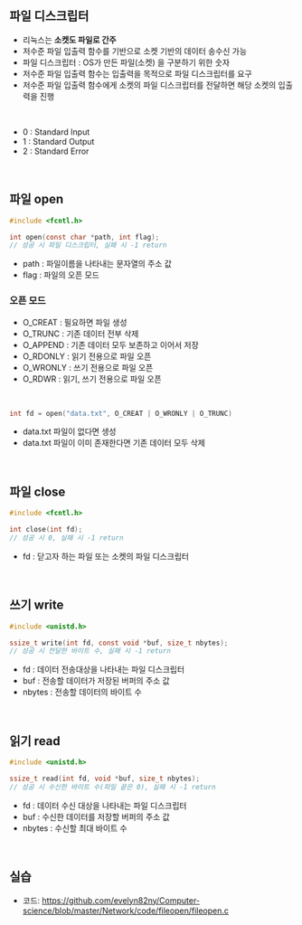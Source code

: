 ## 파일 디스크립터

- 리눅스는 **소켓도 파일로 간주**
- 저수준 파일 입출력 함수를 기반으로 소켓 기반의 데이터 송수신 가능
- 파일 디스크립터 : OS가 만든 파일(소켓) 을 구분하기 위한 숫자
- 저수준 파일 입출력 함수는 입출력을 목적으로 파일 디스크립터를 요구
- 저수준 파일 입출력 함수에게 소켓의 파일 디스크립터를 전달하면 해당 소켓의 입출력을 진행
<br>

- 0 : Standard Input
- 1 : Standard Output
- 2 : Standard Error
<br>

## 파일 open

```c
#include <fcntl.h>

int open(const char *path, int flag);
// 성공 시 파일 디스크립터, 실패 시 -1 return
```

- path : 파일이름을 나타내는 문자열의 주소 값
- flag : 파일의 오픈 모드

### 오픈 모드

- O_CREAT : 필요하면 파일 생성
- O_TRUNC : 기존 데이터 전부 삭제
- O_APPEND : 기존 데이터 모두 보존하고 이어서 저장
- O_RDONLY : 읽기 전용으로 파일 오픈
- O_WRONLY : 쓰기 전용으로 파일 오픈
- O_RDWR : 읽기, 쓰기 전용으로 파일 오픈

<br>

```c
int fd = open("data.txt", O_CREAT | O_WRONLY | O_TRUNC)
```

- data.txt 파일이 없다면 생성
- data.txt 파일이 이미 존재한다면 기존 데이터 모두 삭제
<br>

## 파일 close

```c
#include <fcntl.h>

int close(int fd);
// 성공 시 0, 실패 시 -1 return
```

- fd : 닫고자 하는 파일 또는 소켓의 파일 디스크립터
<br>

## 쓰기 write

```c
#include <unistd.h>

ssize_t write(int fd, const void *buf, size_t nbytes);
// 성공 시 전달한 바이트 수, 실패 시 -1 return
```

- fd : 데이터 전송대상을 나타내는 파일 디스크립터
- buf : 전송할 데이터가 저장된 버퍼의 주소 값
- nbytes : 전송할 데이터의 바이트 수
<br>

## 읽기 read

```c
#include <unistd.h>

ssize_t read(int fd, void *buf, size_t nbytes);
// 성공 시 수신한 바이트 수(파일 끝은 0), 실패 시 -1 return
```

- fd : 데이터 수신 대상을 나타내는 파일 디스크립터
- buf : 수신한 데이터를 저장할 버퍼의 주소 값
- nbytes : 수신할 최대 바이트 수
<br>

## 실습

- 코드: https://github.com/evelyn82ny/Computer-science/blob/master/Network/code/fileopen/fileopen.c
